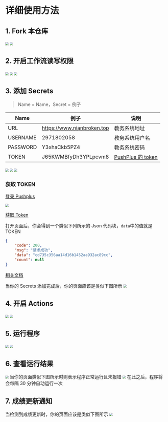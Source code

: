 # 详细使用方法

## 1. Fork 本仓库

<img src="https://cdn.jsdelivr.net/gh/NianBroken/ZFCheckScores/img/10.png" style="zoom:60%;" />
<img src="https://cdn.jsdelivr.net/gh/NianBroken/ZFCheckScores/img/11.png" style="zoom:60%;" />

## 2. 开启工作流读写权限

<img src="https://cdn.jsdelivr.net/gh/NianBroken/ZFCheckScores/img/12.png" style="zoom:60%;" />
<img src="https://cdn.jsdelivr.net/gh/NianBroken/ZFCheckScores/img/13.png" style="zoom:60%;" />
<img src="https://cdn.jsdelivr.net/gh/NianBroken/ZFCheckScores/img/14.png" style="zoom:60%;" />

## 3. 添加 Secrets

> Name = Name，Secret = 例子

| Name     | 例子                       | 说明                                                |
| -------- | -------------------------- | --------------------------------------------------- |
| URL      | https://www.nianbroken.top | 教务系统地址                                        |
| USERNAME | 2971802058                 | 教务系统用户名                                      |
| PASSWORD | Y3xhaCkb5PZ4               | 教务系统密码                                        |
| TOKEN    | J65KWMBfyDh3YPLpcvm8       | [PushPlus 的 token](#%E8%8E%B7%E5%8F%96-token "PushPlus 的 token") |

<img src="https://cdn.jsdelivr.net/gh/NianBroken/ZFCheckScores/img/15.png" style="zoom:60%;" />
<img src="https://cdn.jsdelivr.net/gh/NianBroken/ZFCheckScores/img/16.png" style="zoom:60%;" />
<img src="https://cdn.jsdelivr.net/gh/NianBroken/ZFCheckScores/img/17.png" style="zoom:60%;" />

### 获取 TOKEN

[登录 Pushplus ](https://www.pushplus.plus/login.html)

<img src="https://cdn.jsdelivr.net/gh/NianBroken/ZFCheckScores/img/18.png" style="zoom:60%;" />

[获取 Token](https://www.pushplus.plus/api/open/user/token)

打开页面后，你会得到一个类似下列所示的 Json 代码块，`data`中的值就是 TOKEN

```json
{
	"code": 200,
	"msg": "请求成功",
	"data": "cd735c356aa14d16b1452aa932ac89cc",
	"count": null
}
```

[相关文档](https://www.pushplus.plus/doc/guide/openApi.html#_1-%E8%8E%B7%E5%8F%96token)

当你的 Secrets 添加完成后，你的页面应该是类似下图所示
<img src="https://cdn.jsdelivr.net/gh/NianBroken/ZFCheckScores/img/19.png" style="zoom:60%;" />

## 4. 开启 Actions

<img src="https://cdn.jsdelivr.net/gh/NianBroken/ZFCheckScores/img/20.png" style="zoom:60%;" />
<img src="https://cdn.jsdelivr.net/gh/NianBroken/ZFCheckScores/img/21.png" style="zoom:60%;" />

## 5. 运行程序

<img src="https://cdn.jsdelivr.net/gh/NianBroken/ZFCheckScores/img/22.png" style="zoom:60%;" />
<img src="https://cdn.jsdelivr.net/gh/NianBroken/ZFCheckScores/img/23.png" style="zoom:60%;" />

## 6. 查看运行结果

<img src="https://cdn.jsdelivr.net/gh/NianBroken/ZFCheckScores/img/24.png" style="zoom:60%;" />
当你的页面类似下图所示时则表示程序正常运行且未报错
<img src="https://cdn.jsdelivr.net/gh/NianBroken/ZFCheckScores/img/25.png" style="zoom:60%;" />
在此之后，程序将会每隔 30 分钟自动运行一次

## 7. 成绩更新通知

当检测到成绩更新时，你的页面应该是类似下图所示
<img src="https://cdn.jsdelivr.net/gh/NianBroken/ZFCheckScores/img/26.png" style="zoom:60%;" />
